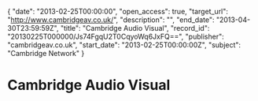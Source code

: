 {
  "date": "2013-02-25T00:00:00", 
  "open_access": true, 
  "target_url": "http://www.cambridgeav.co.uk/", 
  "description": "", 
  "end_date": "2013-04-30T23:59:59Z", 
  "title": "Cambridge Audio Visual", 
  "record_id": "20130225T000000/Js74FgqU2T0CqyoWq6JxFQ==", 
  "publisher": "cambridgeav.co.uk", 
  "start_date": "2013-02-25T00:00:00Z", 
  "subject": "Cambridge Network"
}

# Cambridge Audio Visual

